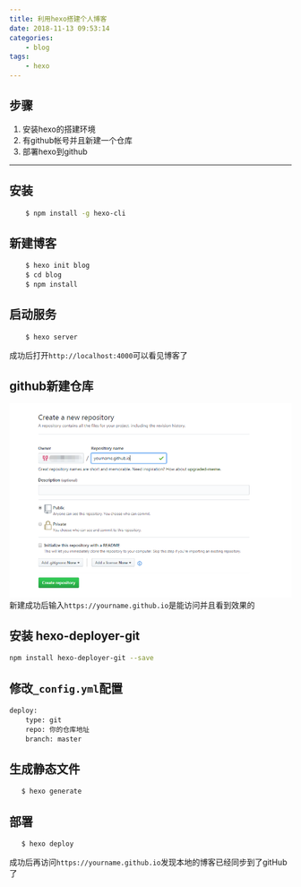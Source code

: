 ```yaml
---
title: 利用hexo搭建个人博客
date: 2018-11-13 09:53:14
categories:
    - blog
tags: 
    - hexo
---
```

## 步骤
1. 安装hexo的搭建环境
2. 有github帐号并且新建一个仓库
3. 部署hexo到github 
-------
## 安装
```bash
    $ npm install -g hexo-cli
```
## 新建博客
```bash
    $ hexo init blog
    $ cd blog
    $ npm install
```
## 启动服务
```bash
    $ hexo server
```
成功后打开`http://localhost:4000`可以看见博客了
## github新建仓库
![](../img/buildBlog_1.png)
新建成功后输入`https://yourname.github.io`是能访问并且看到效果的
## 安装 hexo-deployer-git
```bash
npm install hexo-deployer-git --save
```
## 修改`_config.yml`配置
```bash
deploy:
    type: git
    repo: 你的仓库地址
    branch: master
```
## 生成静态文件
```bash
   $ hexo generate
```
## 部署
```bash
   $ hexo deploy
```
成功后再访问`https://yourname.github.io`发现本地的博客已经同步到了gitHub了


    

